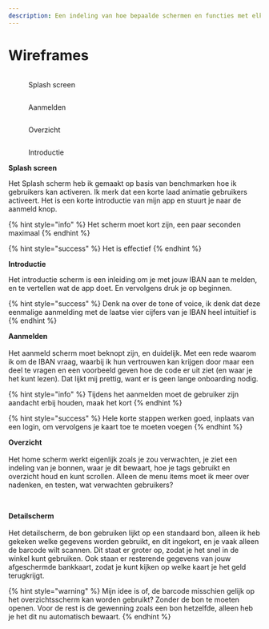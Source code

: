 ```yaml
---
description: Een indeling van hoe bepaalde schermen en functies met elkaar samenwerken
---
```


# Wireframes

<div>

<figure><img src="../.gitbook/assets/Mobile-Wireframe 2 2 (1).png" alt=""><figcaption><p>Splash screen</p></figcaption></figure>

 

<figure><img src="../.gitbook/assets/Mobile-Wireframe 4.png" alt=""><figcaption><p>Aanmelden</p></figcaption></figure>

 

<figure><img src="../.gitbook/assets/Mobile-Wireframe 5.png" alt=""><figcaption><p>Overzicht</p></figcaption></figure>

 

<figure><img src="../.gitbook/assets/Mobile-Wireframe.png" alt=""><figcaption><p>Introductie</p></figcaption></figure>

</div>

**Splash screen**

Het Splash scherm heb ik gemaakt op basis van benchmarken hoe ik gebruikers kan activeren. Ik merk dat een korte laad animatie gebruikers activeert. Het is een korte introductie van mijn app en stuurt je naar de aanmeld knop.

{% hint style="info" %}
Het scherm moet kort zijn, een paar seconden maximaal&#x20;
{% endhint %}

{% hint style="success" %}
Het is effectief
{% endhint %}

**Introductie**

Het introductie scherm is een inleiding om je met jouw IBAN aan te melden, en te vertellen wat de app doet. En vervolgens druk je op beginnen.&#x20;

{% hint style="success" %}
Denk na over de tone of voice, ik denk dat deze eenmalige aanmelding met de laatse vier cijfers van je IBAN heel intuïtief is
{% endhint %}

**Aanmelden**\
\
Het aanmeld scherm moet beknopt zijn, en duidelijk. Met een rede waarom ik om de IBAN vraag, waarbij ik hun vertrouwen kan krijgen door maar een deel te vragen en een voorbeeld geven hoe de code er uit ziet (en waar je het kunt lezen). Dat lijkt mij prettig, want er is geen lange onboarding nodig.&#x20;

{% hint style="info" %}
Tijdens het aanmelden moet de gebruiker zijn aandacht erbij houden, maak het kort
{% endhint %}

{% hint style="success" %}
Hele korte stappen werken goed, inplaats van een login, om vervolgens je kaart toe te moeten voegen
{% endhint %}

**Overzicht**\
\
Het home scherm werkt eigenlijk zoals je zou verwachten, je ziet een indeling van je bonnen, waar je dit bewaart, hoe je tags gebruikt en overzicht houd en kunt scrollen. Alleen de menu items moet ik meer over nadenken, en testen, wat verwachten gebruikers?



<figure><img src="../.gitbook/assets/2.png" alt=""><figcaption></figcaption></figure>

\
**Detailscherm**\
\
Het detailscherm, de bon gebruiken lijkt op een standaard bon, alleen ik heb gekeken welke gegevens worden gebruikt, en dit ingekort, en je vaak alleen de barcode wilt scannen. Dit staat er groter op, zodat je het snel in de winkel kunt gebruiken. Ook staan er resterende gegevens van jouw afgeschermde bankkaart, zodat je kunt kijken op welke kaart je het geld terugkrijgt.&#x20;

{% hint style="warning" %}
Mijn idee is of, de barcode misschien gelijk op het overzichtsscherm kan worden gebruikt? Zonder de bon te moeten openen. Voor de rest is de gewenning zoals een bon hetzelfde, alleen heb je het dit nu automatisch bewaart.&#x20;
{% endhint %}
